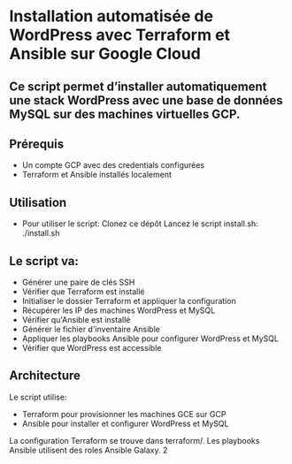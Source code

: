 # Installation automatisée de WordPress avec Terraform et Ansible sur Google Cloud
## Ce script permet d’installer automatiquement une stack WordPress avec une base de données MySQL sur des machines virtuelles GCP.
## Prérequis

- Un compte GCP avec des credentials configurées
- Terraform et Ansible installés localement

## Utilisation

- Pour utiliser le script: Clonez ce dépôt
Lancez le script install.sh: ./install.sh

## Le script va:

- Générer une paire de clés SSH
- Vérifier que Terraform est installé
- Initialiser le dossier Terraform et appliquer la configuration
- Récupérer les IP des machines WordPress et MySQL
- Vérifier qu'Ansible est installé
- Générer le fichier d'inventaire Ansible
- Appliquer les playbooks Ansible pour configurer WordPress et MySQL
- Vérifier que WordPress est accessible

## Architecture

Le script utilise:

- Terraform pour provisionner les machines GCE sur GCP
- Ansible pour installer et configurer WordPress et MySQL

La configuration Terraform se trouve dans terraform/.
Les playbooks Ansible utilisent des roles Ansible Galaxy.
2
